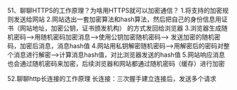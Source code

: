 51、聊聊HTTPS的工作原理？为啥用HTTPS就可以加密通信？
1.将支持的加密规则发送给网站
2.网站选出一套加密算法和hash算法，然后把自己的身份信息用证书（网站地址，加密公钥，证书颁发机构）
的方式发回给浏览器
3.浏览器生成随机密码-->用随机密码加密消息-->使用公钥加密随机密码-->
发送加密的随机密码，加密后消息，消息hash值
4.网站用私钥解密随机密码-->用解密后的密码对整个消息进行解密-->计算消息hash值，对比浏览器发送的hash值
5.网站响应消息也会通过随机密码来加密，后续浏览器和网站都通过随机密码（缓存）进行加密

52.聊聊http长连接的工作原理
长连接：三次握手建立连接后，发送多个请求